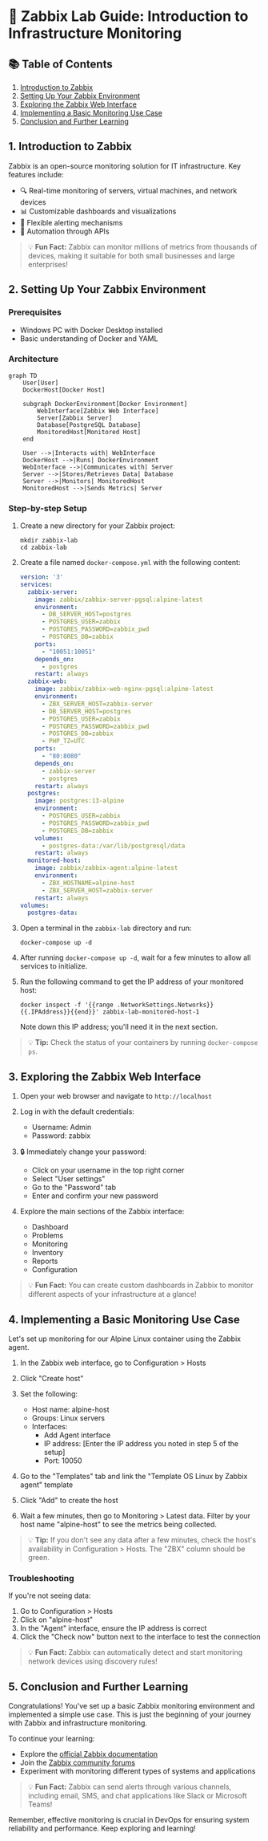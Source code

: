 # 🚀 Zabbix Lab Guide: Introduction to Infrastructure Monitoring

## 📚 Table of Contents

1. [Introduction to Zabbix](#introduction-to-zabbix)
2. [Setting Up Your Zabbix Environment](#setting-up-your-zabbix-environment)
3. [Exploring the Zabbix Web Interface](#exploring-the-zabbix-web-interface)
4. [Implementing a Basic Monitoring Use Case](#implementing-a-basic-monitoring-use-case)
5. [Conclusion and Further Learning](#conclusion-and-further-learning)

## 1. Introduction to Zabbix

Zabbix is an open-source monitoring solution for IT infrastructure. Key features include:

- 🔍 Real-time monitoring of servers, virtual machines, and network devices
- 📊 Customizable dashboards and visualizations
- 🚨 Flexible alerting mechanisms
- 🤖 Automation through APIs

> 💡 **Fun Fact:** Zabbix can monitor millions of metrics from thousands of devices, making it suitable for both small businesses and large enterprises!

## 2. Setting Up Your Zabbix Environment

### Prerequisites

- Windows PC with Docker Desktop installed
- Basic understanding of Docker and YAML

### Architecture
```mermaid
graph TD
    User[User]
    DockerHost[Docker Host]
    
    subgraph DockerEnvironment[Docker Environment]
        WebInterface[Zabbix Web Interface]
        Server[Zabbix Server]
        Database[PostgreSQL Database]
        MonitoredHost[Monitored Host]
    end
    
    User -->|Interacts with| WebInterface
    DockerHost -->|Runs| DockerEnvironment
    WebInterface -->|Communicates with| Server
    Server -->|Stores/Retrieves Data| Database
    Server -->|Monitors| MonitoredHost
    MonitoredHost -->|Sends Metrics| Server
```

### Step-by-step Setup

1. Create a new directory for your Zabbix project:
   ```
   mkdir zabbix-lab
   cd zabbix-lab
   ```

2. Create a file named `docker-compose.yml` with the following content:

   ```yaml
   version: '3'
   services:
     zabbix-server:
       image: zabbix/zabbix-server-pgsql:alpine-latest
       environment:
         - DB_SERVER_HOST=postgres
         - POSTGRES_USER=zabbix
         - POSTGRES_PASSWORD=zabbix_pwd
         - POSTGRES_DB=zabbix
       ports:
         - "10051:10051"
       depends_on:
         - postgres
       restart: always
     zabbix-web:
       image: zabbix/zabbix-web-nginx-pgsql:alpine-latest
       environment:
         - ZBX_SERVER_HOST=zabbix-server
         - DB_SERVER_HOST=postgres
         - POSTGRES_USER=zabbix
         - POSTGRES_PASSWORD=zabbix_pwd
         - POSTGRES_DB=zabbix
         - PHP_TZ=UTC
       ports:
         - "80:8080"
       depends_on:
         - zabbix-server
         - postgres
       restart: always
     postgres:
       image: postgres:13-alpine
       environment:
         - POSTGRES_USER=zabbix
         - POSTGRES_PASSWORD=zabbix_pwd
         - POSTGRES_DB=zabbix
       volumes:
         - postgres-data:/var/lib/postgresql/data
       restart: always
     monitored-host:
       image: zabbix/zabbix-agent:alpine-latest
       environment:
         - ZBX_HOSTNAME=alpine-host
         - ZBX_SERVER_HOST=zabbix-server
       restart: always
   volumes:
     postgres-data:
   ```

3. Open a terminal in the `zabbix-lab` directory and run:
   ```
   docker-compose up -d
   ```

4. After running `docker-compose up -d`, wait for a few minutes to allow all services to initialize.

5. Run the following command to get the IP address of your monitored host:
   ```
   docker inspect -f '{{range .NetworkSettings.Networks}}{{.IPAddress}}{{end}}' zabbix-lab-monitored-host-1
   ```
   Note down this IP address; you'll need it in the next section.

> 💡 **Tip:** Check the status of your containers by running `docker-compose ps`.

## 3. Exploring the Zabbix Web Interface

1. Open your web browser and navigate to `http://localhost`

2. Log in with the default credentials:
   - Username: Admin
   - Password: zabbix

3. 🔒 Immediately change your password:
   - Click on your username in the top right corner
   - Select "User settings"
   - Go to the "Password" tab
   - Enter and confirm your new password

4. Explore the main sections of the Zabbix interface:
   - Dashboard
   - Problems
   - Monitoring
   - Inventory
   - Reports
   - Configuration

> 💡 **Fun Fact:** You can create custom dashboards in Zabbix to monitor different aspects of your infrastructure at a glance!

## 4. Implementing a Basic Monitoring Use Case

Let's set up monitoring for our Alpine Linux container using the Zabbix agent.

1. In the Zabbix web interface, go to Configuration > Hosts

2. Click "Create host"

3. Set the following:
   - Host name: alpine-host
   - Groups: Linux servers
   - Interfaces: 
     - Add Agent interface
     - IP address: [Enter the IP address you noted in step 5 of the setup]
     - Port: 10050

4. Go to the "Templates" tab and link the "Template OS Linux by Zabbix agent" template

5. Click "Add" to create the host

6. Wait a few minutes, then go to Monitoring > Latest data. Filter by your host name "alpine-host" to see the metrics being collected.

> 💡 **Tip:** If you don't see any data after a few minutes, check the host's availability in Configuration > Hosts. The "ZBX" column should be green.

### Troubleshooting

If you're not seeing data:

1. Go to Configuration > Hosts
2. Click on "alpine-host"
3. In the "Agent" interface, ensure the IP address is correct
4. Click the "Check now" button next to the interface to test the connection

> 💡 **Fun Fact:** Zabbix can automatically detect and start monitoring network devices using discovery rules!

## 5. Conclusion and Further Learning

Congratulations! You've set up a basic Zabbix monitoring environment and implemented a simple use case. This is just the beginning of your journey with Zabbix and infrastructure monitoring.

To continue your learning:
- Explore the [official Zabbix documentation](https://www.zabbix.com/documentation/current/)
- Join the [Zabbix community forums](https://www.zabbix.com/forum/)
- Experiment with monitoring different types of systems and applications

> 💡 **Fun Fact:** Zabbix can send alerts through various channels, including email, SMS, and chat applications like Slack or Microsoft Teams!

Remember, effective monitoring is crucial in DevOps for ensuring system reliability and performance. Keep exploring and learning!
